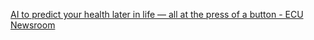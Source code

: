 [AI to predict your health later in life — all at the press of a button - ECU Newsroom](https://qi.tc/qi/114377)